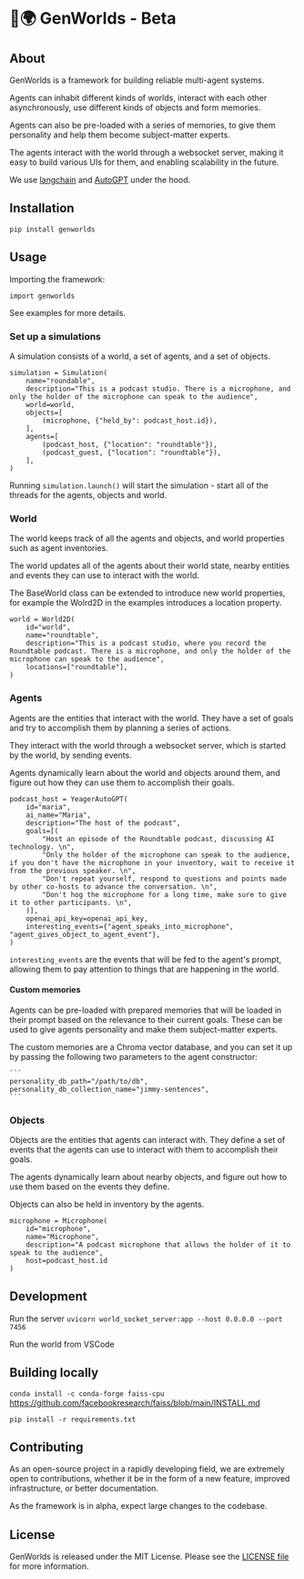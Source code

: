 # 🧬🌍 GenWorlds - Beta

## About

GenWorlds is a framework for building reliable multi-agent systems. 

Agents can inhabit different kinds of worlds, interact with each other asynchronously, use different kinds of objects and form memories.

Agents can also be pre-loaded with a series of memories, to give them personality and help them become subject-matter experts.

The agents interact with the world through a websocket server, making it easy to build various UIs for them, and enabling scalability in the future.

We use [langchain](https://python.langchain.com/en/latest/index.html) and [AutoGPT](https://github.com/Significant-Gravitas/Auto-GPT) under the hood.

## Installation

`pip install genworlds`

## Usage
Importing the framework:

```
import genworlds
```

See examples for more details.

### Set up a simulations

A simulation consists of a world, a set of agents, and a set of objects.

```
simulation = Simulation(
    name="roundable",
    description="This is a podcast studio. There is a microphone, and only the holder of the microphone can speak to the audience",
    world=world,
    objects=[
        (microphone, {"held_by": podcast_host.id}),
    ],
    agents=[
        (podcast_host, {"location": "roundtable"}),
        (podcast_guest, {"location": "roundtable"}),
    ],
)
```

Running `simulation.launch()` will start the simulation - start all of the threads for the agents, objects and world.

### World

The world keeps track of all the agents and objects, and world properties such as agent inventories.

The world updates all of the agents about their world state, nearby entities and events they can use to interact with the world.

The BaseWorld class can be extended to introduce new world properties, for example the Wolrd2D in the examples introduces a location property.

```
world = World2D(
    id="world",
    name="roundtable",
    description="This is a podcast studio, where you record the Roundtable podcast. There is a microphone, and only the holder of the microphone can speak to the audience",
    locations=["roundtable"],
)
```

### Agents

Agents are the entities that interact with the world. They have a set of goals and try to accomplish them by planning a series of actions.

They interact with the world through a websocket server, which is started by the world, by sending events.

Agents dynamically learn about the world and objects around them, and figure out how they can use them to accomplish their goals.

```
podcast_host = YeagerAutoGPT(
    id="maria",
    ai_name="Maria",
    description="The host of the podcast",
    goals=[(
        "Host an episode of the Roundtable podcast, discussing AI technology. \n",
        "Only the holder of the microphone can speak to the audience, if you don't have the microphone in your inventory, wait to receive it from the previous speaker. \n",
        "Don't repeat yourself, respond to questions and points made by other co-hosts to advance the conversation. \n",
        "Don't hog the microphone for a long time, make sure to give it to other participants. \n",
    )],
    openai_api_key=openai_api_key,
    interesting_events={"agent_speaks_into_microphone", "agent_gives_object_to_agent_event"},
)
```

`interesting_events` are the events that will be fed to the agent's prompt, allowing them to pay attention to things that are happening in the world.

#### Custom memories 

Agents can be pre-loaded with prepared memories that will be loaded in their prompt based on the relevance to their current goals. These can be used to give agents personality and make them subject-matter experts.

The custom memories are a Chroma vector database, and you can set it up by passing the following two parameters to the agent constructor:
    
    ```
    personality_db_path="/path/to/db",
    personality_db_collection_name="jimmy-sentences",
    ```

### Objects

Objects are the entities that agents can interact with. They define a set of events that the agents can use to interact with them to accomplish their goals.

The agents dynamically learn about nearby objects, and figure out how to use them based on the events they define.

Objects can also be held in inventory by the agents.

```
microphone = Microphone(
    id="microphone",
    name="Microphone",
    description="A podcast microphone that allows the holder of it to speak to the audience",
    host=podcast_host.id
)
```

## Development

Run the server
`uvicorn world_socket_server:app --host 0.0.0.0 --port 7456`

Run the world from VSCode

## Building locally

`conda install -c conda-forge faiss-cpu`
https://github.com/facebookresearch/faiss/blob/main/INSTALL.md

`pip install -r requirements.txt`


## Contributing

As an open-source project in a rapidly developing field, we are extremely open to contributions, whether it be in the form of a new feature, improved infrastructure, or better documentation.

As the framework is in alpha, expect large changes to the codebase.

## License

GenWorlds is released under the MIT License. Please see the [LICENSE file](https://github.com/yeagerai/genworlds/blob/main/LICENSE) for more information.
